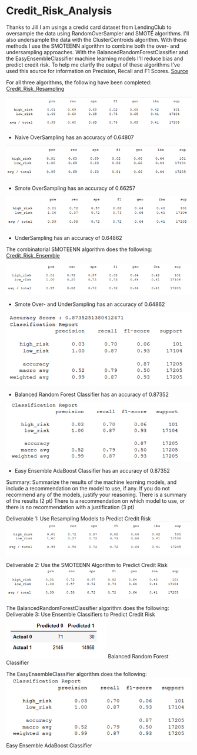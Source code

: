 # Credit_Risk_Analysis

Thanks to Jill I am usings a credid card dataset from LendingClub to oversample the data using
RandomOverSampler and SMOTE algorithms. I'll also undersample the data with the ClusterCentroids 
algorithm. With these methods I use the SMOTEENN algorithm to combine both the over- and undersampling 
approaches. With the BalancedRandomForestClassifier and the EasyEnsembleClassifier machine learning 
models I'll reduce bias and predict credit risk. To help me clarify the output of these algorithms 
I've used this source for information on Precision, Recall and F1 Scores. 
[Source](https://towardsdatascience.com/accuracy-precision-recall-or-f1-331fb37c5cb9)


For all three algorithms, the following have been completed:
[Credit_Risk_Resampling](https://github.com/Mattiejordan/Credit_Risk_Analysis/blob/main/credit_risk_resampling.ipynb)


![images/1.NaiveOversampling0.64807](images/1.NaiveOversampling0.64807.PNG)
* Naive OverSampling has an accuracy of 0.64807

![images/2.smoteOversampling0.66257](images/2.smoteOversampling0.66257.PNG)
* Smote OverSampling has an accuracy of 0.66257

![images/3.undersampling0.648628](images/3.undersampling0.648628.PNG)
* UnderSampling has an accuracy of 0.64862

The combinatorial SMOTEENN algorithm does the following:
[Credit_Risk_Ensemble](https://github.com/Mattiejordan/Credit_Risk_Analysis/blob/main/credit_risk_ensemble.ipynb)


![images/4.smoteennoverunder0.648629](images/4.smoteennoverunder0.648629.PNG)
* Smote Over- and UnderSampling has an accuracy of 0.64862

![images/5.balancedrandomforest0.87352513](images/5.balancedrandomforest0.87352513.PNG)
* Balanced Random Forest Classifier has an accuracy of 0.87352

![images/6.easyensembleadaboost0.873525](images/6.easyensembleadaboost0.873525.PNG)
* Easy Ensemble AdaBoost Classifier has an accuracy of 0.87352


Summary: Summarize the results of the machine learning models, and include 
a recommendation on the model to use, if any. If you do not recommend any 
of the models, justify your reasoning.
There is a summary of the results (2 pt)
There is a recommendation on which model to use, or there 
is no recommendation with a justification (3 pt)




Deliverable 1: Use Resampling Models to Predict Credit Risk
![images/1.Resampling](images/1.Resampling.PNG)

Deliverable 2: Use the SMOTEENN Algorithm to Predict Credit Risk
![images/2.smoteenn](images/2.smoteenn.PNG)


The BalancedRandomForestClassifier algorithm does the following:
Deliverable 3: Use Ensemble Classifiers to Predict Credit Risk
![images/3.easye](images/3.easye.PNG)
Balanced Random Forest Classifier

The EasyEnsembleClassifier algorithm does the following:
![images/3.easyad](images/3.easyad.PNG)
Easy Ensemble AdaBoost Classifier